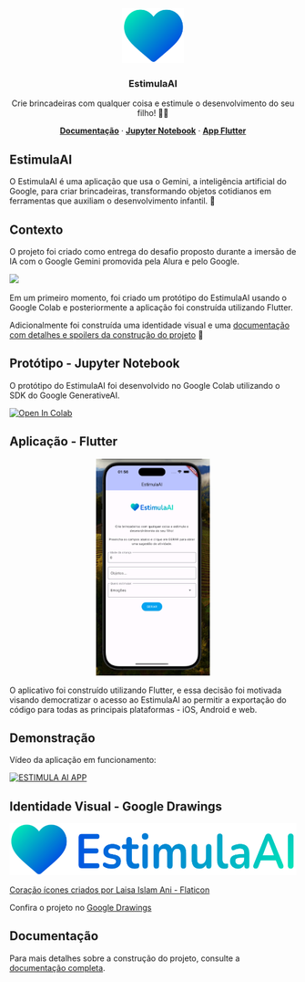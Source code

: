 <p align="center">
    <img src="images/image_min.svg" height="96">
    <h3 align="center">EstimulaAI</h3>
  </a>
</p>

<p align="center">
  Crie brincadeiras com qualquer coisa e estimule o desenvolvimento do seu filho! 🌈💙
</p>

<p align="center">
  <a href="https://adspacheco.gitbook.io/estimulaai"><strong>Documentação</strong></a> ·
  <a href="https://github.com/EstimulaAI/projeto/blob/main/Prot%C3%B3tipo_EstimulaAI.ipynb"><strong>Jupyter Notebook</strong></a> ·
  <a href="https://github.com/EstimulaAI/projeto/tree/main/flutter_app"><strong>App Flutter</strong></a>
</p>

## EstimulaAI

O EstimulaAI é uma aplicação que usa o Gemini, a inteligência artificial do Google, para criar brincadeiras, transformando objetos cotidianos em ferramentas que auxiliam o desenvolvimento infantil. 🧠

## Contexto

O projeto foi criado como entrega do desafio proposto durante a imersão de IA com o Google Gemini promovida pela Alura e pelo Google.


<img src="https://www.alura.com.br/assets/img/imersoes/imersao-ia-google-gemini/logo.1715192575.png" width="200px"><figcaption></figcaption>

Em um primeiro momento, foi criado um protótipo do EstimulaAI usando o Google Colab e posteriormente a aplicação foi construída utilizando Flutter.

Adicionalmente foi construída uma identidade visual e uma [documentação com detalhes e spoilers da construção do projeto](https://adspacheco.gitbook.io/estimulaai) 👀

## Protótipo - Jupyter Notebook

O protótipo do EstimulaAI foi desenvolvido no Google Colab utilizando o SDK do Google GenerativeAI. 

<a href="https://colab.research.google.com/github/EstimulaAI/projeto/blob/main/Prot%C3%B3tipo_EstimulaAI.ipynb"><img src="https://colab.research.google.com/assets/colab-badge.svg" alt="Open In Colab"></a>

## Aplicação - Flutter

<p align="center">
<img src="flutter_app/assets/images/screen.png" width="200"><figcaption></figcaption>
</p>

O aplicativo foi construído utilizando Flutter, e essa decisão foi motivada visando democratizar o acesso ao EstimulaAI ao permitir a exportação do código para todas as principais plataformas - iOS, Android e web. 

## Demonstração

Vídeo da aplicação em funcionamento:

[![ESTIMULA AI APP](https://img.youtube.com/vi/R_boKu4PiwY/0.jpg)](https://www.youtube.com/watch?v=R_boKu4PiwY)

## Identidade Visual - Google Drawings

<img src="flutter_app/assets/images/image.png"><figcaption></figcaption>

[Coração ícones criados por Laisa Islam Ani - Flaticon](https://www.flaticon.com/br/icones-gratis/coracao)

Confira o projeto no [Google Drawings](https://docs.google.com/drawings/d/11FGavAQJcTqmHO4V3oK2vHj6Q-vLwlRbv83esxslXHo/edit)

## Documentação

Para mais detalhes sobre a construção do projeto, consulte a [documentação completa](https://adspacheco.gitbook.io/estimulaai).